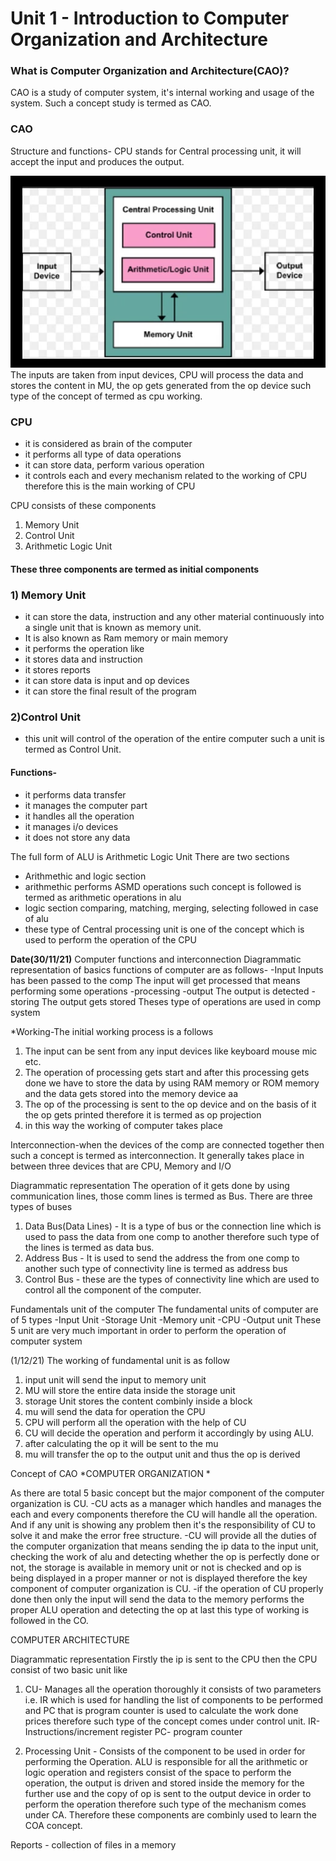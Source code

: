 # Unit 1 - Introduction to Computer Organization and Architecture

### What is Computer Organization and Architecture(CAO)?
CAO is a study of computer system, it's internal working and usage of the system. Such a concept study is termed as CAO.

### CAO
Structure and functions-
CPU stands for Central processing unit, it will accept the input and produces the output. 

![CPU block diagram](assets/cpu.png)
The inputs are taken from input devices, CPU will process the data and stores the content in MU, the op gets generated from the op device such type of the concept of termed as cpu working.

### CPU
- it is considered as brain of the computer
- it performs all type of data operations
- it can store data, perform various operation 
- it controls each and every mechanism related to the working of CPU therefore this is the main working of CPU

CPU consists of these components 
1. Memory Unit
2. Control Unit
3. Arithmetic Logic Unit

#### These three components are termed as initial components
### 1) Memory Unit
  - it can store the data, instruction and any other material continuously into a single unit that is known as memory unit.
  - It is also known as Ram memory or main memory
  - it performs the operation like
  - it stores data and instruction
  - it stores reports
  - it can store data is input and op devices
  - it can store the final result of the program

### 2)Control Unit
  - this unit will control of the operation of the entire computer such a unit is termed as Control Unit.
#### Functions-
- it performs data transfer
- it manages the computer part
- it handles all the operation
- it manages i/o devices
- it does not store any data

The full form of ALU is Arithmetic Logic Unit
There are two sections
- Arithmethic and logic section
- arithmethic performs ASMD operations such concept is followed is termed as arithmetic operations in alu
- logic section comparing, matching, merging, selecting followed in case of alu
- these type of Central processing unit is one of the concept which is used to perform the operation of the CPU

**Date(30/11/21)**
Computer functions and interconnection
Diagrammatic representation of basics functions of computer are as follows-
-Input
Inputs has been passed to the comp
The input will get processed that means performing some operations
-processing
-output
The output is detected
-storing
The output gets stored
Theses type of operations are used in comp system

*Working-The initial working process is a follows
1) The input can be sent from any input devices like keyboard mouse mic etc.
2) The operation of processing gets start and after this processing gets done we have to store the data by using RAM memory or ROM memory and the data gets stored into the memory device aa
3) The op of the processing is sent to the op device and on the basis of it the op gets printed therefore it is termed as op projection
4) in this way the working of computer takes place

Interconnection-when the devices of the comp are connected together then such a concept is termed as interconnection. It generally takes place in between three devices that are CPU, Memory and I/O

Diagrammatic representation
The operation of it gets done by using communication lines, those comm lines is termed as Bus. There are three types of buses
1) Data Bus(Data Lines) - It is a type of bus or the connection line which is used to pass the data from one comp to another therefore such type of the lines is termed as data bus.
2) Address Bus - It is used to send the address the from one comp to another such type of connectivity line is termed as address bus
3) Control Bus - these are the types of connectivity line which are used to control all the component of the computer.

Fundamentals unit of the computer
The fundamental units of computer are of 5 types
-Input Unit
-Storage Unit
-Memory unit
-CPU
-Output unit
These 5 unit are very much important in order to perform the operation of computer system

(1/12/21)
The working of fundamental unit is as follow
1) input unit will send the input to memory unit
2) MU will store the entire data inside the storage unit
3) storage Unit stores the content combinly inside a block
4) mu will send the data for operation the CPU
5) CPU will perform all the operation with the help of CU
6) CU will decide the operation and perform it accordingly by using ALU.
7) after calculating the op it will be sent to the mu
8) mu will transfer the op to the output unit and thus the op is derived

Concept of CAO
*COMPUTER ORGANIZATION *

As there are total 5 basic concept but the major component of the computer organization is CU.
-CU acts as a manager which handles and manages the each and every components therefore the CU will handle all the operation. And if any unit is showing any problem then it's the responsibility of CU to solve it and make the error free structure.
-CU will provide all the duties of the computer organization that means sending the ip data to the input unit, checking the work of alu and detecting whether the op is perfectly done or not, the storage is available in memory unit or not is checked and op is being displayed in a proper manner or not is displayed therefore the key component of computer organization is CU.
-if the operation of CU properly done then only the input will send the data to the memory performs the proper ALU operation and detecting the op at last this type of working is followed in the CO.

COMPUTER ARCHITECTURE

Diagrammatic representation
Firstly the ip is sent to the CPU then the CPU consist of two basic unit like 
1) CU- Manages all the operation thoroughly it consists of two parameters i.e. IR which is used for handling the list of components to be performed and PC that is program counter is used to calculate the work done prices therefore such type of the concept comes under control unit.
IR- Instructions/increment register
PC- program counter

2) Processing Unit - Consists of the component to be used in order for performing the Operation. ALU is responsible for all the arithmetic or logic operation and registers consist of the space to perform the operation, the output is driven and stored inside the memory for the further use and the copy of op is sent to the output device in order to perform the operation therefore such type of the mechanism comes under CA. Therefore these components are combinly used to learn the COA concept.



Reports - collection of files in a memory
